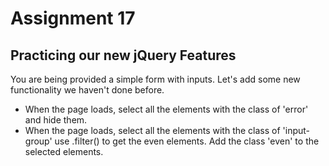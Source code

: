 # Assignment 17 

## Practicing our new jQuery Features
You are being provided a simple form with inputs.  Let's add some new functionality we haven't done before.


- When the page loads, select all the elements with the class of 'error' and hide them.
- When the page loads, select all the elements with the class of 'input-group' use .filter() to get the even elements. Add the class 'even' to the selected elements.

